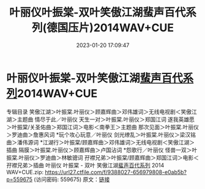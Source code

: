 ﻿---
title: 叶丽仪叶振棠-双叶笑傲江湖蜚声百代系列(德国压片)2014WAV+CUE
date: 2023-01-20 17:09:47
categories: WAV车载音乐、镜像
tags: 华语中文
---
# 叶丽仪叶振棠-双叶笑傲江湖[蜚声百代系列](德国压片)2014WAV+CUE

专辑目录
笑傲江湖＞叶振棠.叶丽仪＞顾嘉辉曲＞邓伟雄词＞无线电视剧＜笑傲江湖＞主题曲
情尽于此／叶丽仪
天生一对＞叶振棠.叶丽仪＞郑国江词
遂我英雄愿＞叶振棠/关圣佑曲＞郑国江词＞电影＜南拳王＞主题曲
那次见面＞叶振棠.叶丽仪＞罗迪曲＞詹惠风词
*玩个攻心玩意／叶丽仪
剑光缭乱＞叶振棠.叶丽仪＞梁汉铭曲＞潘伟源词
*江湖行＞叶振棠/顾嘉辉曲＞邓伟雄词＞无线电视剧＜笑傲江湖＞插曲
隔膜＞叶振棠.叶丽仪＞顾嘉辉曲＞卢国沾词
*怨歌行／叶丽仪
怪兽一双＞叶振棠.叶丽仪＞罗迪曲＞林敏骢词
孖襟兄弟＞叶振棠/顾嘉辉曲＞郑国江词＞电影＜孖襟兄弟＞插曲
叶丽仪 叶振棠 - 双叶 笑傲江湖[蜚声百代系列](德国压片) 2014
WAV+CUE.zip: https://url27.ctfile.com/f/9388027-656979808-e0ab5b?p=559675
(访问密码: 559675)
原文：[链接](https://blog.sina.com.cn/s/blog_1647c7e76010310qm.html)